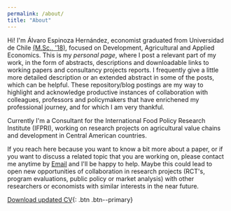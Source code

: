 ```yaml
---
permalink: /about/
title: "About"
---
```


Hi! I'm Álvaro Espinoza Hernández, economist graduated from Universidad de Chile [(M.Sc., '18)](https://www.magcea-uchile.cl/ex-alumnos/listado-ex-alumnos/), focused on Development, Agricultural and Applied Economics. This is my *personal page*, where I post a relevant part of my work, in the form of abstracts, descriptions and downloadable links to working papers and consultancy projects reports. I frequently give a little more detailed description or an extended abstract in some of the posts, which can be helpful. These repository/blog postings are my way to highlight and acknowledge productive instances of collaboration with colleagues, professors and policymakers that have enrichened my professional journey, and for which I am very thankful.

Currently I'm a Consultant for the International Food Policy Research Institute (IFPRI), working on research projects on agricultural value chains and development in Central American countries.

If you reach here because you want to know a bit more about a paper, or if you want to discuss a related topic that you are working on, please contact me anytime by [Email](mailto:alvaro.espinozah@gmail.com) and I'll be happy to help. Maybe this could lead to open new opportunities of collaboration in research projects (RCT's, program evaluations, public policy or market analysis) with other researchers or economists with similar interests in the near future.

[Download updated CV](https://alvaroeh.github.io/assets/cv_eng.pdf){: .btn .btn--primary}
